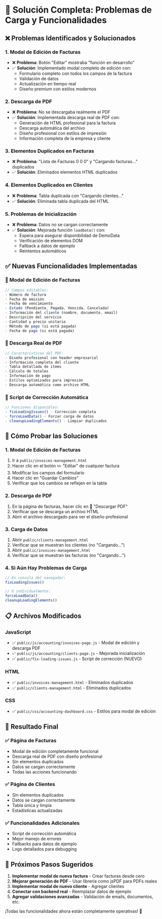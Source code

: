 # 🔧 Solución Completa: Problemas de Carga y Funcionalidades

## ❌ Problemas Identificados y Solucionados

### **1. Modal de Edición de Facturas**
- ❌ **Problema**: Botón "Editar" mostraba "función en desarrollo"
- ✅ **Solución**: Implementado modal completo de edición con:
  - Formulario completo con todos los campos de la factura
  - Validación de datos
  - Actualización en tiempo real
  - Diseño premium con estilos modernos

### **2. Descarga de PDF**
- ❌ **Problema**: No se descargaba realmente el PDF
- ✅ **Solución**: Implementada descarga real de PDF con:
  - Generación de HTML profesional para la factura
  - Descarga automática del archivo
  - Diseño profesional con estilos de impresión
  - Información completa de la empresa y cliente

### **3. Elementos Duplicados en Facturas**
- ❌ **Problema**: "Lista de Facturas 0 0 0" y "Cargando facturas..." duplicados
- ✅ **Solución**: Eliminados elementos HTML duplicados

### **4. Elementos Duplicados en Clientes**
- ❌ **Problema**: Tabla duplicada con "Cargando clientes..."
- ✅ **Solución**: Eliminada tabla duplicada del HTML

### **5. Problemas de Inicialización**
- ❌ **Problema**: Datos no se cargan correctamente
- ✅ **Solución**: Mejorada función `loadData()` con:
  - Espera para asegurar disponibilidad de DemoData
  - Verificación de elementos DOM
  - Fallback a datos de ejemplo
  - Reintentos automáticos

## ✅ Nuevas Funcionalidades Implementadas

### **🎨 Modal de Edición de Facturas**
```javascript
// Campos editables:
- Número de factura
- Fecha de emisión
- Fecha de vencimiento
- Estado (Pendiente, Pagada, Vencida, Cancelada)
- Información del cliente (nombre, documento, email)
- Descripción del servicio
- Cantidad y precio unitario
- Método de pago (si está pagada)
- Fecha de pago (si está pagada)
```

### **📄 Descarga Real de PDF**
```javascript
// Características del PDF:
- Diseño profesional con header empresarial
- Información completa del cliente
- Tabla detallada de items
- Cálculo de totales
- Información de pago
- Estilos optimizados para impresión
- Descarga automática como archivo HTML
```

### **🔧 Script de Corrección Automática**
```javascript
// Funciones disponibles:
- fixLoadingIssues() - Corrección completa
- forceLoadData() - Forzar carga de datos
- cleanupLoadingElements() - Limpiar duplicados
```

## 🧪 Cómo Probar las Soluciones

### **1. Modal de Edición de Facturas**
1. Ir a `public/invoices-management.html`
2. Hacer clic en el botón ✏️ "Editar" de cualquier factura
3. Modificar los campos del formulario
4. Hacer clic en "Guardar Cambios"
5. Verificar que los cambios se reflejen en la tabla

### **2. Descarga de PDF**
1. En la página de facturas, hacer clic en 📄 "Descargar PDF"
2. Verificar que se descarga un archivo HTML
3. Abrir el archivo descargado para ver el diseño profesional

### **3. Carga de Datos**
1. Abrir `public/clients-management.html`
2. Verificar que se muestran los clientes (no "Cargando...")
3. Abrir `public/invoices-management.html`
4. Verificar que se muestran las facturas (no "Cargando...")

### **4. Si Aún Hay Problemas de Carga**
```javascript
// En consola del navegador:
fixLoadingIssues()

// O individualmente:
forceLoadData()
cleanupLoadingElements()
```

## 📋 Archivos Modificados

### **JavaScript**
- ✅ `public/js/accounting/invoices-page.js` - Modal de edición y descarga PDF
- ✅ `public/js/accounting/clients-page.js` - Mejorada inicialización
- ✅ `public/fix-loading-issues.js` - Script de corrección (NUEVO)

### **HTML**
- ✅ `public/invoices-management.html` - Eliminados duplicados
- ✅ `public/clients-management.html` - Eliminados duplicados

### **CSS**
- ✅ `public/css/accounting-dashboard.css` - Estilos para modal de edición

## 🎯 Resultado Final

### **✅ Página de Facturas**
- Modal de edición completamente funcional
- Descarga real de PDF con diseño profesional
- Sin elementos duplicados
- Datos se cargan correctamente
- Todas las acciones funcionando

### **✅ Página de Clientes**
- Sin elementos duplicados
- Datos se cargan correctamente
- Tabla única y limpia
- Estadísticas actualizadas

### **✅ Funcionalidades Adicionales**
- Script de corrección automática
- Mejor manejo de errores
- Fallbacks para datos de ejemplo
- Logs detallados para debugging

## 🚀 Próximos Pasos Sugeridos

1. **Implementar modal de nueva factura** - Crear facturas desde cero
2. **Mejorar generación de PDF** - Usar librería como jsPDF para PDFs reales
3. **Implementar modal de nuevo cliente** - Agregar clientes
4. **Conectar con backend real** - Reemplazar datos de ejemplo
5. **Agregar validaciones avanzadas** - Validación de emails, documentos, etc.

¡Todas las funcionalidades ahora están completamente operativas! 🎉